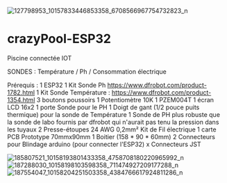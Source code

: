 ![127798953_10157833446853358_6708566967754732823_n](https://user-images.githubusercontent.com/1076973/127221744-bb7deabb-41c8-4542-8d20-78e9d3044125.jpg)

# crazyPool-ESP32
 
Piscine connectée IOT

SONDES : Température / Ph / Consommation électrique

Prérequis : 
1 ESP32 
1 Kit Sonde Ph https://www.dfrobot.com/product-1782.html 
1 Kit Sonde Température : https://www.dfrobot.com/product-1354.html 
3 boutons poussoirs 
1 Potentiomètre 10K 
1 PZEM004T 
1 écran LCD 16x2 
1 porte Sonde pour le PH 
1 Doigt de gant (1/2 pouce puits thermique) pour la sonde de Température 
1 Sonde de PH plus robuste que la sonde de labo fournis par dfrobot qui n'aurait pas tenu la pression dans les tuyaux 
2 Presse-étoupes 
24 AWG 0,2mm² Kit de Fil électrique 
1 carte PCB Prototype 70mmx90mm 
1 Boitier (158 * 90 * 60mm) 
2 Connecteurs pour Blindage arduino (pour connecter l'ESP32) 
x Connecteurs JST

![185807521_10158193801433358_4758708180220965992_n](https://user-images.githubusercontent.com/1076973/127221785-a060640c-753d-4114-a282-eb508051a2d4.jpg)
![187288030_10158198103598358_711474927209177288_n](https://user-images.githubusercontent.com/1076973/127221792-5f1b2027-d689-4175-bffa-7e55a50c36a6.jpg)
![187554047_10158204251503358_4384766617924811286_n](https://user-images.githubusercontent.com/1076973/127221801-0dcb0621-6ac0-4168-b3cd-e0ab59175c52.jpg)
